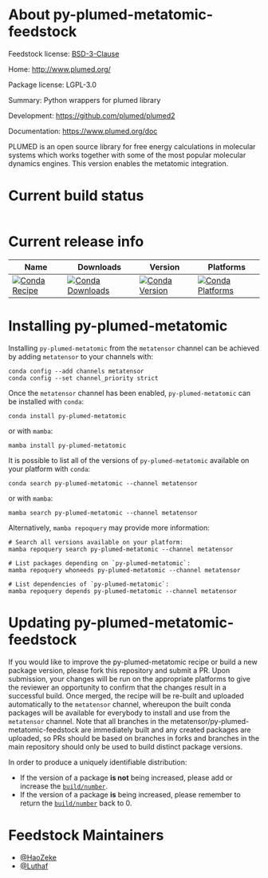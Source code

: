 About py-plumed-metatomic-feedstock
===================================

Feedstock license: [BSD-3-Clause](https://github.com/metatensor/py-plumed-metatomic-feedstock/blob/main/LICENSE.txt)

Home: http://www.plumed.org/

Package license: LGPL-3.0

Summary: Python wrappers for plumed library

Development: https://github.com/plumed/plumed2

Documentation: https://www.plumed.org/doc

PLUMED is an open source library for free energy calculations in molecular
systems which works together with some of the most popular molecular
dynamics engines. This version enables the metatomic integration.


Current build status
====================


<table>
</table>

Current release info
====================

| Name | Downloads | Version | Platforms |
| --- | --- | --- | --- |
| [![Conda Recipe](https://img.shields.io/badge/recipe-py--plumed--metatomic-green.svg)](https://anaconda.org/metatensor/py-plumed-metatomic) | [![Conda Downloads](https://img.shields.io/conda/dn/metatensor/py-plumed-metatomic.svg)](https://anaconda.org/metatensor/py-plumed-metatomic) | [![Conda Version](https://img.shields.io/conda/vn/metatensor/py-plumed-metatomic.svg)](https://anaconda.org/metatensor/py-plumed-metatomic) | [![Conda Platforms](https://img.shields.io/conda/pn/metatensor/py-plumed-metatomic.svg)](https://anaconda.org/metatensor/py-plumed-metatomic) |

Installing py-plumed-metatomic
==============================

Installing `py-plumed-metatomic` from the `metatensor` channel can be achieved by adding `metatensor` to your channels with:

```
conda config --add channels metatensor
conda config --set channel_priority strict
```

Once the `metatensor` channel has been enabled, `py-plumed-metatomic` can be installed with `conda`:

```
conda install py-plumed-metatomic
```

or with `mamba`:

```
mamba install py-plumed-metatomic
```

It is possible to list all of the versions of `py-plumed-metatomic` available on your platform with `conda`:

```
conda search py-plumed-metatomic --channel metatensor
```

or with `mamba`:

```
mamba search py-plumed-metatomic --channel metatensor
```

Alternatively, `mamba repoquery` may provide more information:

```
# Search all versions available on your platform:
mamba repoquery search py-plumed-metatomic --channel metatensor

# List packages depending on `py-plumed-metatomic`:
mamba repoquery whoneeds py-plumed-metatomic --channel metatensor

# List dependencies of `py-plumed-metatomic`:
mamba repoquery depends py-plumed-metatomic --channel metatensor
```




Updating py-plumed-metatomic-feedstock
======================================

If you would like to improve the py-plumed-metatomic recipe or build a new
package version, please fork this repository and submit a PR. Upon submission,
your changes will be run on the appropriate platforms to give the reviewer an
opportunity to confirm that the changes result in a successful build. Once
merged, the recipe will be re-built and uploaded automatically to the
`metatensor` channel, whereupon the built conda packages will be available for
everybody to install and use from the `metatensor` channel.
Note that all branches in the metatensor/py-plumed-metatomic-feedstock are
immediately built and any created packages are uploaded, so PRs should be based
on branches in forks and branches in the main repository should only be used to
build distinct package versions.

In order to produce a uniquely identifiable distribution:
 * If the version of a package **is not** being increased, please add or increase
   the [``build/number``](https://docs.conda.io/projects/conda-build/en/latest/resources/define-metadata.html#build-number-and-string).
 * If the version of a package **is** being increased, please remember to return
   the [``build/number``](https://docs.conda.io/projects/conda-build/en/latest/resources/define-metadata.html#build-number-and-string)
   back to 0.

Feedstock Maintainers
=====================

* [@HaoZeke](https://github.com/HaoZeke/)
* [@Luthaf](https://github.com/Luthaf/)

